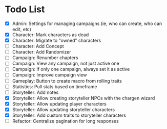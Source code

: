 # Todo List

-   [x] Admin: Settings for managing campaigns (ie, who can create, who can edit, etc)
-   [x] Character: Mark characters as dead
-   [x] Character: Migrate to "owned" characters
-   [ ] Character: Add Concept
-   [ ] Character: Add Randomizer
-   [ ] Campaign: Renumber chapters
-   [ ] Campaign: View any campaign, not just active one
-   [ ] Campaign: If only one campaign, always set it as active
-   [ ] Campaign: Improve campaign view
-   [ ] Gameplay: Button to create macro from rolling traits
-   [ ] Statistics: Pull stats based on timeframe
-   [ ] Storyteller: Add notes
-   [x] Storyteller: Allow creating storyteller NPCs with the chargen wizard
-   [x] Storyteller: Allow updating player characters
-   [x] Storyteller: Allow updating storyteller characters
-   [x] Storyteller: Add custom traits to storyteller characters
-   [ ] Refactor: Centralize pagination for long responses
